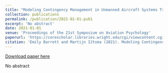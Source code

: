 ```yaml
---
title: "Modeling Contingency Management in Unmanned Aircraft Systems Traffic Management"
collection: publications
permalink: /publication/2021-01-01-pub1
excerpt: 'No abstract'
date: 2021-01-01
venue: 'Proceedings of the 21st Symposium on Aviation Psychology'
paperurl: 'https://corescholar.libraries.wright.edu/cgi/viewcontent.cgi?article=1008&context=isap_2021'
citation: 'Emily Barrett and Martijn IJtsma (2021). Modeling Contingency Management in Unmanned Aircraft Systems Traffic Management. In Proceedings of the 21st Symposium on Aviation Psychology'
---
```


<a href='https://corescholar.libraries.wright.edu/cgi/viewcontent.cgi?article=1008&context=isap_2021'>Download paper here</a>

No abstract
